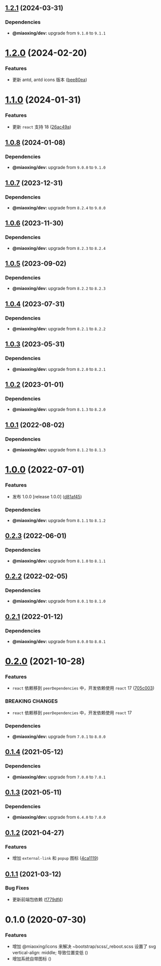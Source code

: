 ## [1.2.1](https://github.com/miaoxing/mxjs-icons/compare/v1.2.0...v1.2.1) (2024-03-31)





### Dependencies

* **@miaoxing/dev:** upgrade from `9.1.0` to `9.1.1`

# [1.2.0](https://github.com/miaoxing/mxjs-icons/compare/v1.1.0...v1.2.0) (2024-02-20)


### Features

* 更新 antd, antd icons 版本 ([bee80ea](https://github.com/miaoxing/mxjs-icons/commit/bee80ea9078ee0a2a91595f0deea982bd3a0e7b6))

# [1.1.0](https://github.com/miaoxing/mxjs-icons/compare/v1.0.8...v1.1.0) (2024-01-31)


### Features

* 更新 `react` 支持 18 ([26ac49a](https://github.com/miaoxing/mxjs-icons/commit/26ac49a6feca101703193120256f98b9b478ec59))

## [1.0.8](https://github.com/miaoxing/mxjs-icons/compare/v1.0.7...v1.0.8) (2024-01-08)





### Dependencies

* **@miaoxing/dev:** upgrade from `9.0.0` to `9.1.0`

## [1.0.7](https://github.com/miaoxing/mxjs-icons/compare/v1.0.6...v1.0.7) (2023-12-31)





### Dependencies

* **@miaoxing/dev:** upgrade from `8.2.4` to `9.0.0`

## [1.0.6](https://github.com/miaoxing/mxjs-icons/compare/v1.0.5...v1.0.6) (2023-11-30)





### Dependencies

* **@miaoxing/dev:** upgrade from `8.2.3` to `8.2.4`

## [1.0.5](https://github.com/miaoxing/mxjs-icons/compare/v1.0.4...v1.0.5) (2023-09-02)





### Dependencies

* **@miaoxing/dev:** upgrade from `8.2.2` to `8.2.3`

## [1.0.4](https://github.com/miaoxing/mxjs-icons/compare/v1.0.3...v1.0.4) (2023-07-31)





### Dependencies

* **@miaoxing/dev:** upgrade from `8.2.1` to `8.2.2`

## [1.0.3](https://github.com/miaoxing/mxjs-icons/compare/v1.0.2...v1.0.3) (2023-05-31)





### Dependencies

* **@miaoxing/dev:** upgrade from `8.2.0` to `8.2.1`

## [1.0.2](https://github.com/miaoxing/mxjs-icons/compare/v1.0.1...v1.0.2) (2023-01-01)





### Dependencies

* **@miaoxing/dev:** upgrade from `8.1.3` to `8.2.0`

## [1.0.1](https://github.com/miaoxing/mxjs-icons/compare/v1.0.0...v1.0.1) (2022-08-02)





### Dependencies

* **@miaoxing/dev:** upgrade from `8.1.2` to `8.1.3`

# [1.0.0](https://github.com/miaoxing/mxjs-icons/compare/v0.2.3...v1.0.0) (2022-07-01)


### Features

* 发布 1.0.0 [release 1.0.0] ([d81af45](https://github.com/miaoxing/mxjs-icons/commit/d81af45e8870b7cd17f4e139374e03b1a9395479))





### Dependencies

* **@miaoxing/dev:** upgrade from `8.1.1` to `8.1.2`

## [0.2.3](https://github.com/miaoxing/mxjs-icons/compare/v0.2.2...v0.2.3) (2022-06-01)





### Dependencies

* **@miaoxing/dev:** upgrade from `8.1.0` to `8.1.1`

## [0.2.2](https://github.com/miaoxing/mxjs-icons/compare/v0.2.1...v0.2.2) (2022-02-05)





### Dependencies

* **@miaoxing/dev:** upgrade from `8.0.1` to `8.1.0`

## [0.2.1](https://github.com/miaoxing/mxjs-icons/compare/v0.2.0...v0.2.1) (2022-01-12)





### Dependencies

* **@miaoxing/dev:** upgrade from `8.0.0` to `8.0.1`

# [0.2.0](https://github.com/miaoxing/mxjs-icons/compare/v0.1.4...v0.2.0) (2021-10-28)


### Features

* `react` 依赖移到 `peerDependencies` 中，开发依赖使用 `react` 17 ([705c003](https://github.com/miaoxing/mxjs-icons/commit/705c003249a757646edbd35ff9edccfb4a211c3f))


### BREAKING CHANGES

* `react` 依赖移到 `peerDependencies` 中，开发依赖使用 `react` 17





### Dependencies

* **@miaoxing/dev:** upgrade from `7.0.1` to `8.0.0`

## [0.1.4](https://github.com/miaoxing/mxjs-icons/compare/v0.1.3...v0.1.4) (2021-05-12)





### Dependencies

* **@miaoxing/dev:** upgrade from `7.0.0` to `7.0.1`

## [0.1.3](https://github.com/miaoxing/mxjs-icons/compare/v0.1.2...v0.1.3) (2021-05-11)





### Dependencies

* **@miaoxing/dev:** upgrade from `6.4.0` to `7.0.0`

## [0.1.2](https://github.com/miaoxing/mxjs-icons/compare/v0.1.1...v0.1.2) (2021-04-27)


### Features

* 增加 `external-link` 和 `popup` 图标 ([4ca1119](https://github.com/miaoxing/mxjs-icons/commit/4ca1119f83aa1ca9de0c98a0c097c1b7695dfd83))

## [0.1.1](https://github.com/miaoxing/mxjs-icons/compare/v0.1.0...v0.1.1) (2021-03-12)


### Bug Fixes

* 更新前端包依赖 ([f779df4](https://github.com/miaoxing/mxjs-icons/commit/f779df4c35571e977a35510eaeec913ba27a985a))

# 0.1.0 (2020-07-30)


### Features

* 增加 @miaoxing/icons 来解决 ~bootstrap/scss/_reboot.scss 设置了 svg vertical-align: middle; 导致位置变低 ([](https://github.com/miaoxing/mxjs-icons/commit/))
* 增加系统自带图标 ([](https://github.com/miaoxing/mxjs-icons/commit/))
